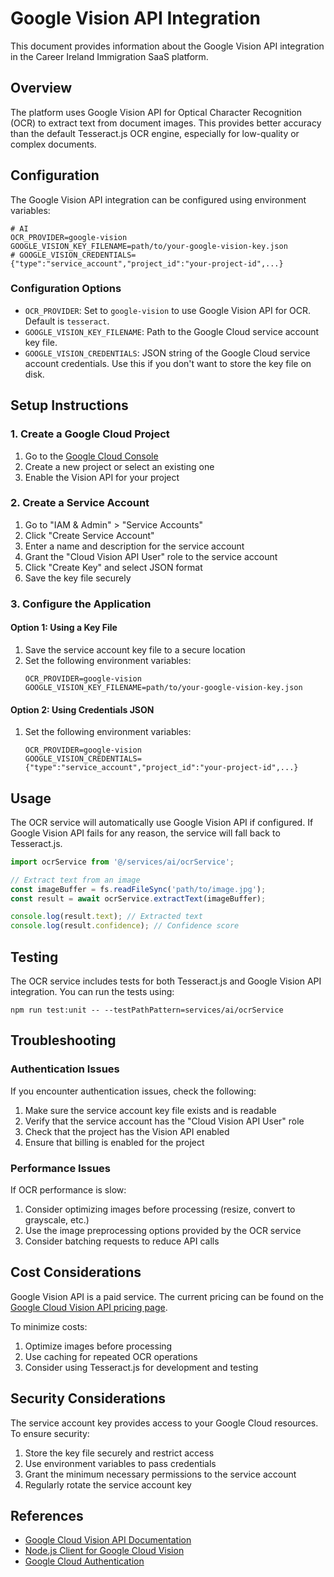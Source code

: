 # Google Vision API Integration

This document provides information about the Google Vision API integration in the Career Ireland Immigration SaaS platform.

## Overview

The platform uses Google Vision API for Optical Character Recognition (OCR) to extract text from document images. This provides better accuracy than the default Tesseract.js OCR engine, especially for low-quality or complex documents.

## Configuration

The Google Vision API integration can be configured using environment variables:

```
# AI
OCR_PROVIDER=google-vision
GOOGLE_VISION_KEY_FILENAME=path/to/your-google-vision-key.json
# GOOGLE_VISION_CREDENTIALS={"type":"service_account","project_id":"your-project-id",...}
```

### Configuration Options

- `OCR_PROVIDER`: Set to `google-vision` to use Google Vision API for OCR. Default is `tesseract`.
- `GOOGLE_VISION_KEY_FILENAME`: Path to the Google Cloud service account key file.
- `GOOGLE_VISION_CREDENTIALS`: JSON string of the Google Cloud service account credentials. Use this if you don't want to store the key file on disk.

## Setup Instructions

### 1. Create a Google Cloud Project

1. Go to the [Google Cloud Console](https://console.cloud.google.com/)
2. Create a new project or select an existing one
3. Enable the Vision API for your project

### 2. Create a Service Account

1. Go to "IAM & Admin" > "Service Accounts"
2. Click "Create Service Account"
3. Enter a name and description for the service account
4. Grant the "Cloud Vision API User" role to the service account
5. Click "Create Key" and select JSON format
6. Save the key file securely

### 3. Configure the Application

#### Option 1: Using a Key File

1. Save the service account key file to a secure location
2. Set the following environment variables:
   ```
   OCR_PROVIDER=google-vision
   GOOGLE_VISION_KEY_FILENAME=path/to/your-google-vision-key.json
   ```

#### Option 2: Using Credentials JSON

1. Set the following environment variables:
   ```
   OCR_PROVIDER=google-vision
   GOOGLE_VISION_CREDENTIALS={"type":"service_account","project_id":"your-project-id",...}
   ```

## Usage

The OCR service will automatically use Google Vision API if configured. If Google Vision API fails for any reason, the service will fall back to Tesseract.js.

```typescript
import ocrService from '@/services/ai/ocrService';

// Extract text from an image
const imageBuffer = fs.readFileSync('path/to/image.jpg');
const result = await ocrService.extractText(imageBuffer);

console.log(result.text); // Extracted text
console.log(result.confidence); // Confidence score
```

## Testing

The OCR service includes tests for both Tesseract.js and Google Vision API integration. You can run the tests using:

```
npm run test:unit -- --testPathPattern=services/ai/ocrService
```

## Troubleshooting

### Authentication Issues

If you encounter authentication issues, check the following:

1. Make sure the service account key file exists and is readable
2. Verify that the service account has the "Cloud Vision API User" role
3. Check that the project has the Vision API enabled
4. Ensure that billing is enabled for the project

### Performance Issues

If OCR performance is slow:

1. Consider optimizing images before processing (resize, convert to grayscale, etc.)
2. Use the image preprocessing options provided by the OCR service
3. Consider batching requests to reduce API calls

## Cost Considerations

Google Vision API is a paid service. The current pricing can be found on the [Google Cloud Vision API pricing page](https://cloud.google.com/vision/pricing).

To minimize costs:

1. Optimize images before processing
2. Use caching for repeated OCR operations
3. Consider using Tesseract.js for development and testing

## Security Considerations

The service account key provides access to your Google Cloud resources. To ensure security:

1. Store the key file securely and restrict access
2. Use environment variables to pass credentials
3. Grant the minimum necessary permissions to the service account
4. Regularly rotate the service account key

## References

- [Google Cloud Vision API Documentation](https://cloud.google.com/vision/docs)
- [Node.js Client for Google Cloud Vision](https://github.com/googleapis/nodejs-vision)
- [Google Cloud Authentication](https://cloud.google.com/docs/authentication)

